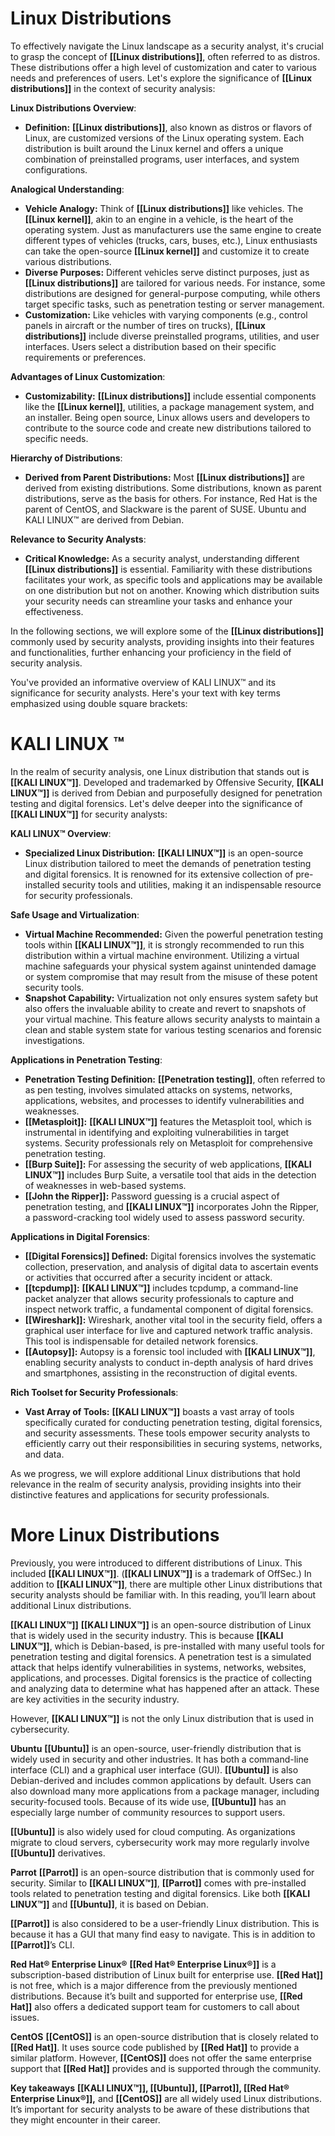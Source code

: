 # **Linux Distributions**

To effectively navigate the Linux landscape as a security analyst, it's crucial to grasp the concept of **[[Linux distributions]]**, often referred to as distros. These distributions offer a high level of customization and cater to various needs and preferences of users. Let's explore the significance of **[[Linux distributions]]** in the context of security analysis:

**Linux Distributions Overview**:
- **Definition:** **[[Linux distributions]]**, also known as distros or flavors of Linux, are customized versions of the Linux operating system. Each distribution is built around the Linux kernel and offers a unique combination of preinstalled programs, user interfaces, and system configurations.

**Analogical Understanding**:
- **Vehicle Analogy:** Think of **[[Linux distributions]]** like vehicles. The **[[Linux kernel]]**, akin to an engine in a vehicle, is the heart of the operating system. Just as manufacturers use the same engine to create different types of vehicles (trucks, cars, buses, etc.), Linux enthusiasts can take the open-source **[[Linux kernel]]** and customize it to create various distributions.
- **Diverse Purposes:** Different vehicles serve distinct purposes, just as **[[Linux distributions]]** are tailored for various needs. For instance, some distributions are designed for general-purpose computing, while others target specific tasks, such as penetration testing or server management.
- **Customization:** Like vehicles with varying components (e.g., control panels in aircraft or the number of tires on trucks), **[[Linux distributions]]** include diverse preinstalled programs, utilities, and user interfaces. Users select a distribution based on their specific requirements or preferences.

**Advantages of Linux Customization**:
- **Customizability:** **[[Linux distributions]]** include essential components like the **[[Linux kernel]]**, utilities, a package management system, and an installer. Being open source, Linux allows users and developers to contribute to the source code and create new distributions tailored to specific needs.

**Hierarchy of Distributions**:
- **Derived from Parent Distributions:** Most **[[Linux distributions]]** are derived from existing distributions. Some distributions, known as parent distributions, serve as the basis for others. For instance, Red Hat is the parent of CentOS, and Slackware is the parent of SUSE. Ubuntu and KALI LINUX™ are derived from Debian.

**Relevance to Security Analysts**:
- **Critical Knowledge:** As a security analyst, understanding different **[[Linux distributions]]** is essential. Familiarity with these distributions facilitates your work, as specific tools and applications may be available on one distribution but not on another. Knowing which distribution suits your security needs can streamline your tasks and enhance your effectiveness.

In the following sections, we will explore some of the **[[Linux distributions]]** commonly used by security analysts, providing insights into their features and functionalities, further enhancing your proficiency in the field of security analysis.

You've provided an informative overview of KALI LINUX™ and its significance for security analysts. Here's your text with key terms emphasized using double square brackets:

# KALI LINUX ™

In the realm of security analysis, one Linux distribution that stands out is **[[KALI LINUX™]]**. Developed and trademarked by Offensive Security, **[[KALI LINUX™]]** is derived from Debian and purposefully designed for penetration testing and digital forensics. Let's delve deeper into the significance of **[[KALI LINUX™]]** for security analysts:

**KALI LINUX™ Overview**:
- **Specialized Linux Distribution:** **[[KALI LINUX™]]** is an open-source Linux distribution tailored to meet the demands of penetration testing and digital forensics. It is renowned for its extensive collection of pre-installed security tools and utilities, making it an indispensable resource for security professionals.

**Safe Usage and Virtualization**:
- **Virtual Machine Recommended:** Given the powerful penetration testing tools within **[[KALI LINUX™]]**, it is strongly recommended to run this distribution within a virtual machine environment. Utilizing a virtual machine safeguards your physical system against unintended damage or system compromise that may result from the misuse of these potent security tools.
- **Snapshot Capability:** Virtualization not only ensures system safety but also offers the invaluable ability to create and revert to snapshots of your virtual machine. This feature allows security analysts to maintain a clean and stable system state for various testing scenarios and forensic investigations.

**Applications in Penetration Testing**:
- **Penetration Testing Definition:** **[[Penetration testing]]**, often referred to as pen testing, involves simulated attacks on systems, networks, applications, websites, and processes to identify vulnerabilities and weaknesses.
- **[[Metasploit]]:** **[[KALI LINUX™]]** features the Metasploit tool, which is instrumental in identifying and exploiting vulnerabilities in target systems. Security professionals rely on Metasploit for comprehensive penetration testing.
- **[[Burp Suite]]:** For assessing the security of web applications, **[[KALI LINUX™]]** includes Burp Suite, a versatile tool that aids in the detection of weaknesses in web-based systems.
- **[[John the Ripper]]:** Password guessing is a crucial aspect of penetration testing, and **[[KALI LINUX™]]** incorporates John the Ripper, a password-cracking tool widely used to assess password security.

**Applications in Digital Forensics**:
- **[[Digital Forensics]] Defined:** Digital forensics involves the systematic collection, preservation, and analysis of digital data to ascertain events or activities that occurred after a security incident or attack.
- **[[tcpdump]]:** **[[KALI LINUX™]]** includes tcpdump, a command-line packet analyzer that allows security professionals to capture and inspect network traffic, a fundamental component of digital forensics.
- **[[Wireshark]]:** Wireshark, another vital tool in the security field, offers a graphical user interface for live and captured network traffic analysis. This tool is indispensable for detailed network forensics.
- **[[Autopsy]]:** Autopsy is a forensic tool included with **[[KALI LINUX™]]**, enabling security analysts to conduct in-depth analysis of hard drives and smartphones, assisting in the reconstruction of digital events.

**Rich Toolset for Security Professionals**:
- **Vast Array of Tools:** **[[KALI LINUX™]]** boasts a vast array of tools specifically curated for conducting penetration testing, digital forensics, and security assessments. These tools empower security analysts to efficiently carry out their responsibilities in securing systems, networks, and data.

As we progress, we will explore additional Linux distributions that hold relevance in the realm of security analysis, providing insights into their distinctive features and applications for security professionals.

# More Linux Distributions

Previously, you were introduced to different distributions of Linux. This included **[[KALI LINUX™]]**. (**[[KALI LINUX™]]** is a trademark of OffSec.) In addition to **[[KALI LINUX™]]**, there are multiple other Linux distributions that security analysts should be familiar with. In this reading, you’ll learn about additional Linux distributions.

**[[KALI LINUX™]]**
**[[KALI LINUX™]]** is an open-source distribution of Linux that is widely used in the security industry. This is because **[[KALI LINUX™]]**, which is Debian-based, is pre-installed with many useful tools for penetration testing and digital forensics. A penetration test is a simulated attack that helps identify vulnerabilities in systems, networks, websites, applications, and processes. Digital forensics is the practice of collecting and analyzing data to determine what has happened after an attack. These are key activities in the security industry.

However, **[[KALI LINUX™]]** is not the only Linux distribution that is used in cybersecurity.

**Ubuntu**
**[[Ubuntu]]** is an open-source, user-friendly distribution that is widely used in security and other industries. It has both a command-line interface (CLI) and a graphical user interface (GUI). **[[Ubuntu]]** is also Debian-derived and includes common applications by default. Users can also download many more applications from a package manager, including security-focused tools. Because of its wide use, **[[Ubuntu]]** has an especially large number of community resources to support users.

**[[Ubuntu]]** is also widely used for cloud computing. As organizations migrate to cloud servers, cybersecurity work may more regularly involve **[[Ubuntu]]** derivatives.

**Parrot**
**[[Parrot]]** is an open-source distribution that is commonly used for security. Similar to **[[KALI LINUX™]]**, **[[Parrot]]** comes with pre-installed tools related to penetration testing and digital forensics. Like both **[[KALI LINUX™]]** and **[[Ubuntu]]**, it is based on Debian.

**[[Parrot]]** is also considered to be a user-friendly Linux distribution. This is because it has a GUI that many find easy to navigate. This is in addition to **[[Parrot]]**’s CLI.

**Red Hat® Enterprise Linux®**
**[[Red Hat® Enterprise Linux®]]** is a subscription-based distribution of Linux built for enterprise use. **[[Red Hat]]** is not free, which is a major difference from the previously mentioned distributions. Because it’s built and supported for enterprise use, **[[Red Hat]]** also offers a dedicated support team for customers to call about issues.

**CentOS**
**[[CentOS]]** is an open-source distribution that is closely related to **[[Red Hat]]**. It uses source code published by **[[Red Hat]]** to provide a similar platform. However, **[[CentOS]]** does not offer the same enterprise support that **[[Red Hat]]** provides and is supported through the community.

**Key takeaways**
**[[KALI LINUX™]], [[Ubuntu]], [[Parrot]], [[Red Hat® Enterprise Linux®]],** and **[[CentOS]]** are all widely used Linux distributions. It’s important for security analysts to be aware of these distributions that they might encounter in their career.